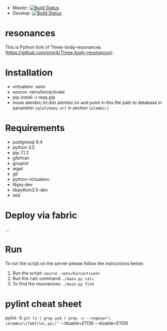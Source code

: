 * Master: [![Build Status](https://travis-ci.org/smirik/resonances.svg?branch=master)](https://travis-ci.org/smirik/resonances)
* Develop: [![Build Status](https://travis-ci.org/smirik/resonances.svg?branch=develop)](https://travis-ci.org/smirik/resonances)

# resonances
This is Python fork of Three-body-resonances (https://github.com/smirik/Three-body-resonances).

# Installation
* virtualenv .venv
* source .venv/bin/activate
* pip install -r reqs.pip
* move alembic.ini.dist alembic.ini and point in this file path to database in parameter 
`sqlalchemy.url` in section `[alembic]`

# Requirements
* postgresql 9.4
* python 3.5
* pip 7.1.2
* gfortran
* gnuplot
* wget
* git
* python-virtualenv
* libpq-dev
* libpython3.5-dev
* sed

# Deploy via fabric

...

# Run

To run the script on the server please follow the instructions below:

1. Run the script: `source .venv/bin/activate`
2. Run the calc command: `./main.py calc`
3. To find the resonances: `./main.py find`

# pylint cheat sheet
pylint -E `git ls | grep py$ | grep -v --regexp="\(alembic\|fabfile\.py\)"` --disable=E1136 --disable=E1126
